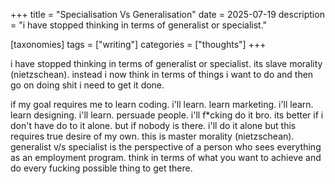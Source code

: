 +++
title = "Specialisation Vs Generalisation"
date = 2025-07-19
description = "i have stopped thinking in terms of generalist or specialist."

[taxonomies]
tags = ["writing"]
categories = ["thoughts"]
+++

i have stopped thinking in terms of generalist or specialist. its slave morality (nietzschean). instead i now think in terms of things i want to do and then go on doing shit i need to get it done.

<!-- more -->

if my goal requires me to
learn coding. i'll learn. learn marketing. i'll learn. learn designing. i'll learn. persuade people. i'll f\*cking do it bro. its better if i don't have do to it alone. but if nobody is there. i'll do it alone
but this requires true desire of my own. this is master morality (nietzschean). generalist v/s specialist is the perspective of a person who sees everything as an employment program. think in terms of what you want to achieve and do every fucking possible thing to get there.
